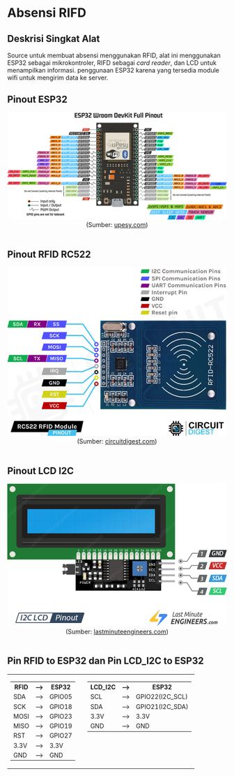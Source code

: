 # Absensi RIFD

## Deskrisi Singkat Alat

Source untuk membuat absensi menggunakan RFID, alat ini menggunakan ESP32 sebagai mikrokontroler, RIFD sebagai _card reader_, dan LCD untuk menampilkan informasi. penggunaan ESP32 karena yang tersedia module wifi untuk mengirim data ke server.

## Pinout ESP32

<img src="./img/esp32-pinout-reference-wroom-devkit.png">
<center>(Sumber: <a href="https://www.upesy.com/blogs/tutorials/esp32-pinout-reference-gpio-pins-ultimate-guide">upesy.com</a>)</center>

<br>

## Pinout RFID RC522

<img src="./img/RC522-RFID-Reader-Module-Pinout.jpg">
<center>(Sumber: <a href="https://circuitdigest.com/microcontroller-projects/interfacing-rfid-reader-module-with-arduino" target="_blank">circuitdigest.com</a>)</center>

<br>

## Pinout LCD I2C

<center><img src="./img/I2C-LCD-Display-Pinout.png"></center>
<center>(Sumber: <a href="https://lastminuteengineers.com/i2c-lcd-arduino-tutorial/" target="_blank" >lastminuteengineers.com</a>)</center>

<br>

## Pin RFID to ESP32 dan Pin LCD_I2C to ESP32

<table>
<tr>
    <td>
        <table>
            <tr>
                <th>RFID</th>
                <th>--></th>
                <th>ESP32</th>
            </tr>
            <tr>
                <td>SDA</td>
                <td>--></td>
                <td>GPIO05</td>
            </tr>
            <tr>
                <td>SCK</td>
                <td>--></td>
                <td>GPIO18</td>
            </tr>
            <tr>
                <td>MOSI</td>
                <td>--></td>
                <td>GPIO23</td>
            </tr>
            <tr>
                <td>MISO</td>
                <td>--></td>
                <td>GPIO19</td>
            </tr>
            <tr>
                <td>RST</td>
                <td>--></td>
                <td>GPIO27</td>
            </tr>
            <tr>
                <td>3.3V</td>
                <td>--></td>
                <td>3.3V</td>
            </tr>
            <tr>
                <td>GND</td>
                <td>--></td>
                <td>GND</td>
            </tr>
        </table>
    </td>
    <td>
    </td>
    <td style="vertical-align: top">
        <table>
            <tr>
                <th>LCD_I2C</th>
                <th>--></th>
                <th>ESP32</th>
            </tr>
            <tr>
                <td>SCL</td>
                <td>--></td>
                <td>GPIO22(I2C_SCL)</td>
            </tr>
            <tr>
                <td>SDA</td>
                <td>--></td>
                <td>GPIO21(I2C_SDA)</td>
            </tr>
            <tr>
                <td>3.3V</td>
                <td>--></td>
                <td>3.3V</td>
            </tr>
            <tr>
                <td>GND</td>
                <td>--></td>
                <td>GND</td>
            </tr>
        </table>
    </td>
</tr>
</table>

